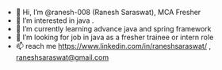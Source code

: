 - 👋 Hi, I’m @ranesh-008 (Ranesh Saraswat), MCA Fresher
- 👀 I’m interested in java .
- 🌱 I’m currently learning advance java and spring framework
- 💞️ I’m looking for job in java  as a fresher trainee or intern role
- 📫 reach me https://www.linkedin.com/in/raneshsaraswat/ , raneshsaraswat@gmail.com

<!---
ranesh-008/ranesh-008 is a ✨ special ✨ repository because its `README.md` (this file) appears on your GitHub profile.
You can click the Preview link to take a look at your changes.
--->
